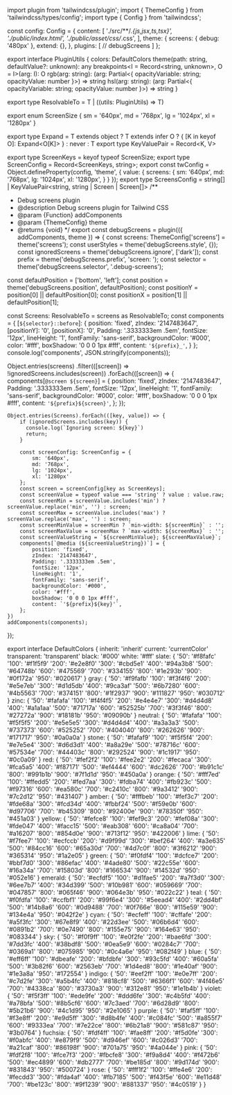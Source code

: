 import plugin from 'tailwindcss/plugin';
import { ThemeConfig } from 'tailwindcss/types/config';
import type { Config } from 'tailwindcss';



  const config: Config = {
    content: [
        './src/**/*.{js,jsx,ts,tsx}',
        './public/index.html',
        './public/asset/css/*.css',
    ],
    theme: {
        screens: {
            debug: '480px'
        },
        extend: {},
    },
    plugins: [
        // debugScreens
    ]
};




export interface PluginUtils {
  colors: DefaultColors
  theme(path: string, defaultValue?: unknown): any
  breakpoints<I = Record<string, unknown>, O = I>(arg: I): O
  rgb(arg: string): (arg: Partial<{ opacityVariable: string; opacityValue: number }>) => string
  hsl(arg: string): (arg: Partial<{ opacityVariable: string; opacityValue: number }>) => string
}



export type ResolvableTo<T> = T | ((utils: PluginUtils) => T)

export enum ScreenSize {
    sm = '640px',
    md = '768px',
    lg = '1024px',
    xl = '1280px'
}


export type Expand<T> = T extends object
  ? T extends infer O
    ? { [K in keyof O]: Expand<O[K]> }
    : never
  : T
export type KeyValuePair<K extends keyof any = string, V = string> = Record<K, V>

export type ScreenKeys = keyof typeof ScreenSize;
export type ScreenConfig = Record<ScreenKeys, string>;
export const twConfig = Object.defineProperty(config, 'theme', {
    value: {
        screens: {
            sm: '640px',
            md: '768px',
            lg: '1024px',
            xl: '1280px',
        }
    }
});
export type ScreensConfig = string[] | KeyValuePair<string, string | Screen | Screen[]>
/**
 * Debug screens plugin
 * @description Debug screens plugin for Tailwind CSS
 * @param {Function} addComponents
 * @param {ThemeConfig} theme
 * @returns {void}
 */
export const debugScreens = plugin(({ addComponents, theme }) => {
  const screens: ThemeConfig['screens'] = theme('screens');
  const userStyles = theme('debugScreens.style', {});
  const ignoredScreens = theme('debugScreens.ignore', ['dark']);
  const prefix = theme('debugScreens.prefix', 'screen: ');
  const selector = theme('debugScreens.selector', '.debug-screens');

  const defaultPosition = ['bottom', 'left'];
  const position = theme('debugScreens.position', defaultPosition);
  const positionY = position[0] || defaultPosition[0];
  const positionX = position[1] || defaultPosition[1];
  


const Screens: ResolvableTo<ScreensConfig> = screens as ResolvableTo<ScreensConfig>;
  const components = {
    [`${selector}::before`]: {
      position: 'fixed',
      zIndex: '2147483647',
      [positionY]: '0',
      [positionX]: '0',
      Padding: '.3333333em .5em',
      fontSize: '12px',
      lineHeight: '1',
      fontFamily: 'sans-serif',
      backgroundColor: '#000',
      color: '#fff',
      boxShadow: '0 0 0 1px #fff',
      content: `'${prefix}_'`,
    }
    };
    console.log('components', JSON.stringify(components));
    
Object.entries(screens)
    .filter(([screen]) => !ignoredScreens.includes(screen))
    .forEach(([screen]) => {
        components[`@screen ${screen}`] = {
            position: 'fixed',
            zIndex: '2147483647',
            Padding: '.3333333em .5em',
            fontSize: '12px',
            lineHeight: '1',
            fontFamily: 'sans-serif',
            backgroundColor: '#000',
            color: '#fff',
            boxShadow: '0 0 0 1px #fff',
            content: `'${prefix}${screen}'`,
        };
    });

    Object.entries(Screens).forEach(([key, value]) => {
        if (ignoredScreens.includes(key)) {
          console.log(`Ignoring screen: ${key}`)
          return;
        }

        const screenConfig: ScreenConfig = {
            sm: '640px',
            md: '768px',
            lg: '1024px',
            xl: '1280px'
        };
        const screen = screenConfig[key as ScreenKeys];
        const screenValue = typeof value === 'string' ? value : value.raw;
        const screenMin = screenValue.includes('min') ? screenValue.replace('min', '') : screen;
        const screenMax = screenValue.includes('max') ? screenValue.replace('max', '') : screen;
        const screenMinValue = screenMin ? `min-width: ${screenMin}` : '';
        const screenMaxValue = screenMax ? `max-width: ${screenMax}` : '';
        const screenValueString = `${screenMinValue}; ${screenMaxValue}`;
        components[`@media (${screenValueString})`] = {
            position: 'fixed',
            zIndex: '2147483647',
            Padding: '.3333333em .5em',
            fontSize: '12px',
            lineHeight: '1',
            fontFamily: 'sans-serif',
            backgroundColor: '#000',
            color: '#fff',
            boxShadow: '0 0 0 1px #fff',
            content: `'${prefix}${key}'`,
        };
    })
    addComponents(components);
});




export interface DefaultColors {
    inherit: 'inherit'
    current: 'currentColor'
    transparent: 'transparent'
    black: '#000'
    white: '#fff'
    slate: {
      '50': '#f8fafc'
      '100': '#f1f5f9'
      '200': '#e2e8f0'
      '300': '#cbd5e1'
      '400': '#94a3b8'
      '500': '#64748b'
      '600': '#475569'
      '700': '#334155'
      '800': '#1e293b'
      '900': '#0f172a'
      '950': '#020617'
    }
    gray: {
      '50': '#f9fafb'
      '100': '#f3f4f6'
      '200': '#e5e7eb'
      '300': '#d1d5db'
      '400': '#9ca3af'
      '500': '#6b7280'
      '600': '#4b5563'
      '700': '#374151'
      '800': '#1f2937'
      '900': '#111827'
      '950': '#030712'
    }
    zinc: {
      '50': '#fafafa'
      '100': '#f4f4f5'
      '200': '#e4e4e7'
      '300': '#d4d4d8'
      '400': '#a1a1aa'
      '500': '#71717a'
      '600': '#52525b'
      '700': '#3f3f46'
      '800': '#27272a'
      '900': '#18181b'
      '950': '#09090b'
    }
    neutral: {
      '50': '#fafafa'
      '100': '#f5f5f5'
      '200': '#e5e5e5'
      '300': '#d4d4d4'
      '400': '#a3a3a3'
      '500': '#737373'
      '600': '#525252'
      '700': '#404040'
      '800': '#262626'
      '900': '#171717'
      '950': '#0a0a0a'
    }
    stone: {
      '50': '#fafaf9'
      '100': '#f5f5f4'
      '200': '#e7e5e4'
      '300': '#d6d3d1'
      '400': '#a8a29e'
      '500': '#78716c'
      '600': '#57534e'
      '700': '#44403c'
      '800': '#292524'
      '900': '#1c1917'
      '950': '#0c0a09'
    }
    red: {
      '50': '#fef2f2'
      '100': '#fee2e2'
      '200': '#fecaca'
      '300': '#fca5a5'
      '400': '#f87171'
      '500': '#ef4444'
      '600': '#dc2626'
      '700': '#b91c1c'
      '800': '#991b1b'
      '900': '#7f1d1d'
      '950': '#450a0a'
    }
    orange: {
      '50': '#fff7ed'
      '100': '#ffedd5'
      '200': '#fed7aa'
      '300': '#fdba74'
      '400': '#fb923c'
      '500': '#f97316'
      '600': '#ea580c'
      '700': '#c2410c'
      '800': '#9a3412'
      '900': '#7c2d12'
      '950': '#431407'
    }
    amber: {
      '50': '#fffbeb'
      '100': '#fef3c7'
      '200': '#fde68a'
      '300': '#fcd34d'
      '400': '#fbbf24'
      '500': '#f59e0b'
      '600': '#d97706'
      '700': '#b45309'
      '800': '#92400e'
      '900': '#78350f'
      '950': '#451a03'
    }
    yellow: {
      '50': '#fefce8'
      '100': '#fef9c3'
      '200': '#fef08a'
      '300': '#fde047'
      '400': '#facc15'
      '500': '#eab308'
      '600': '#ca8a04'
      '700': '#a16207'
      '800': '#854d0e'
      '900': '#713f12'
      '950': '#422006'
    }
    lime: {
      '50': '#f7fee7'
      '100': '#ecfccb'
      '200': '#d9f99d'
      '300': '#bef264'
      '400': '#a3e635'
      '500': '#84cc16'
      '600': '#65a30d'
      '700': '#4d7c0f'
      '800': '#3f6212'
      '900': '#365314'
      '950': '#1a2e05'
    }
    green: {
      '50': '#f0fdf4'
      '100': '#dcfce7'
      '200': '#bbf7d0'
      '300': '#86efac'
      '400': '#4ade80'
      '500': '#22c55e'
      '600': '#16a34a'
      '700': '#15803d'
      '800': '#166534'
      '900': '#14532d'
      '950': '#052e16'
    }
    emerald: {
      '50': '#ecfdf5'
      '100': '#d1fae5'
      '200': '#a7f3d0'
      '300': '#6ee7b7'
      '400': '#34d399'
      '500': '#10b981'
      '600': '#059669'
      '700': '#047857'
      '800': '#065f46'
      '900': '#064e3b'
      '950': '#022c22'
    }
    teal: {
      '50': '#f0fdfa'
      '100': '#ccfbf1'
      '200': '#99f6e4'
      '300': '#5eead4'
      '400': '#2dd4bf'
      '500': '#14b8a6'
      '600': '#0d9488'
      '700': '#0f766e'
      '800': '#115e59'
      '900': '#134e4a'
      '950': '#042f2e'
    }
    cyan: {
      '50': '#ecfeff'
      '100': '#cffafe'
      '200': '#a5f3fc'
      '300': '#67e8f9'
      '400': '#22d3ee'
      '500': '#06b6d4'
      '600': '#0891b2'
      '700': '#0e7490'
      '800': '#155e75'
      '900': '#164e63'
      '950': '#083344'
    }
    sky: {
      '50': '#f0f9ff'
      '100': '#e0f2fe'
      '200': '#bae6fd'
      '300': '#7dd3fc'
      '400': '#38bdf8'
      '500': '#0ea5e9'
      '600': '#0284c7'
      '700': '#0369a1'
      '800': '#075985'
      '900': '#0c4a6e'
      '950': '#082f49'
    }
    blue: {
      '50': '#eff6ff'
      '100': '#dbeafe'
      '200': '#bfdbfe'
      '300': '#93c5fd'
      '400': '#60a5fa'
      '500': '#3b82f6'
      '600': '#2563eb'
      '700': '#1d4ed8'
      '800': '#1e40af'
      '900': '#1e3a8a'
      '950': '#172554'
    }
    indigo: {
      '50': '#eef2ff'
      '100': '#e0e7ff'
      '200': '#c7d2fe'
      '300': '#a5b4fc'
      '400': '#818cf8'
      '500': '#6366f1'
      '600': '#4f46e5'
      '700': '#4338ca'
      '800': '#3730a3'
      '900': '#312e81'
      '950': '#1e1b4b'
    }
    violet: {
      '50': '#f5f3ff'
      '100': '#ede9fe'
      '200': '#ddd6fe'
      '300': '#c4b5fd'
      '400': '#a78bfa'
      '500': '#8b5cf6'
      '600': '#7c3aed'
      '700': '#6d28d9'
      '800': '#5b21b6'
      '900': '#4c1d95'
      '950': '#2e1065'
    }
    purple: {
      '50': '#faf5ff'
      '100': '#f3e8ff'
      '200': '#e9d5ff'
      '300': '#d8b4fe'
      '400': '#c084fc'
      '500': '#a855f7'
      '600': '#9333ea'
      '700': '#7e22ce'
      '800': '#6b21a8'
      '900': '#581c87'
      '950': '#3b0764'
    }
    fuchsia: {
      '50': '#fdf4ff'
      '100': '#fae8ff'
      '200': '#f5d0fe'
      '300': '#f0abfc'
      '400': '#e879f9'
      '500': '#d946ef'
      '600': '#c026d3'
      '700': '#a21caf'
      '800': '#86198f'
      '900': '#701a75'
      '950': '#4a044e'
    }
    pink: {
      '50': '#fdf2f8'
      '100': '#fce7f3'
      '200': '#fbcfe8'
      '300': '#f9a8d4'
      '400': '#f472b6'
      '500': '#ec4899'
      '600': '#db2777'
      '700': '#be185d'
      '800': '#9d174d'
      '900': '#831843'
      '950': '#500724'
    }
    rose: {
      '50': '#fff1f2'
      '100': '#ffe4e6'
      '200': '#fecdd3'
      '300': '#fda4af'
      '400': '#fb7185'
      '500': '#f43f5e'
      '600': '#e11d48'
      '700': '#be123c'
      '800': '#9f1239'
      '900': '#881337'
      '950': '#4c0519'
    }
  }


